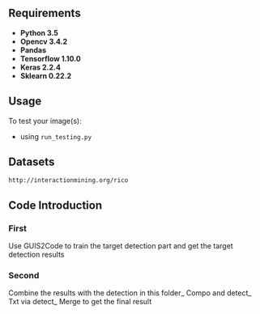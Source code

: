 

## Requirements
* **Python 3.5**
* **Opencv 3.4.2**
* **Pandas**
* **Tensorflow 1.10.0**
* **Keras 2.2.4**
* **Sklearn 0.22.2**



## Usage
To test your image(s):

* using ``run_testing.py`` 

## Datasets

```
http://interactionmining.org/rico
```

## Code Introduction

### First
Use GUIS2Code to train the target detection part and get the target detection results

### Second 
Combine the results with the detection in this folder_ Compo and detect_ Txt via detect_ Merge to get the final result